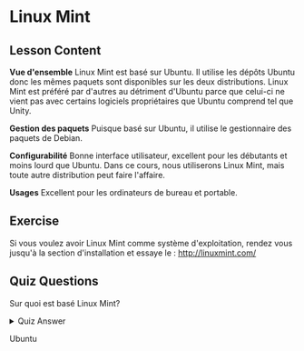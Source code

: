 # Linux Mint

## Lesson Content

<b>Vue d'ensemble</b>
Linux Mint est basé sur Ubuntu. Il utilise les dépôts Ubuntu donc les mêmes paquets sont disponibles sur les deux distributions. Linux Mint est préféré par d'autres au détriment d'Ubuntu parce que celui-ci ne vient pas avec certains logiciels propriétaires que Ubuntu comprend tel que Unity.

<b>Gestion des paquets</b>
Puisque basé sur Ubuntu, il utilise le gestionnaire des paquets de Debian.

<b>Configurabilité</b>
Bonne interface utilisateur, excellent pour les débutants et moins lourd que Ubuntu. Dans ce cours, nous utiliserons Linux Mint, mais toute autre distribution peut faire l'affaire. 

<b>Usages</b>
Excellent pour les ordinateurs de bureau et portable.

## Exercise

Si vous voulez avoir Linux Mint comme système d'exploitation, rendez vous jusqu'à la section d'installation et essaye le : <a href='http://linuxmint.com/'>http://linuxmint.com/</a>

## Quiz Questions

Sur quoi est basé Linux Mint?

<details>
    <summary>Quiz Answer</summary>
</details>

Ubuntu
